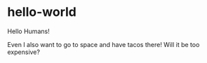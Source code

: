 # hello-world

Hello Humans!

Even I also want to go to space and have tacos there! 
Will it be too expensive?
